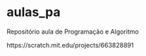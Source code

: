 # aulas_pa
Repositório aula de Programação e Algoritmo
<!-- exericicio média aritmética -->  https://scratch.mit.edu/projects/663828891
